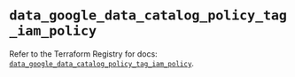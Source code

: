 # `data_google_data_catalog_policy_tag_iam_policy`

Refer to the Terraform Registry for docs: [`data_google_data_catalog_policy_tag_iam_policy`](https://registry.terraform.io/providers/hashicorp/google-beta/6.42.0/docs/data-sources/google_data_catalog_policy_tag_iam_policy).
